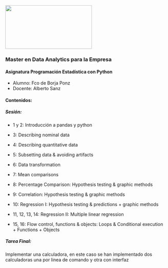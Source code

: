 <img align="center" width="270" height="136" src="http://www.gepacv.org/wp-content/uploads/2017/01/EDEM-Logo--540x272.png">

### Master en Data Analytics para la Empresa

#### Asignatura Programación Estadística con Python

- Alumno:  Fco de Borja Ponz
- Docente: Alberto Sanz

#### Contenidos:

##### Sesión:
- 1 y 2: Introducción a pandas y python

- 3: Describing nominal data

- 4: Describing quantitative data

- 5: Subsetting data & avoiding artifacts

- 6: Data transformation

- 7: Mean comparisons

- 8: Percentage Comparison: Hypothesis testing & graphic methods

- 9: Correlation: Hypothesis testing & graphic methods

- 10: Regression I: Hypothesis testing & predictions + graphic methods

- 11, 12, 13, 14: Regression II: Multiple linear regression

- 15, 16: Flow control, functions & objects: Loops & Conditional execution + Functions + Objects

##### Tarea Final:
Implementar una calculadora, en este caso se han implementado dos calculadoras una por linea de comando y otra con interfaz
